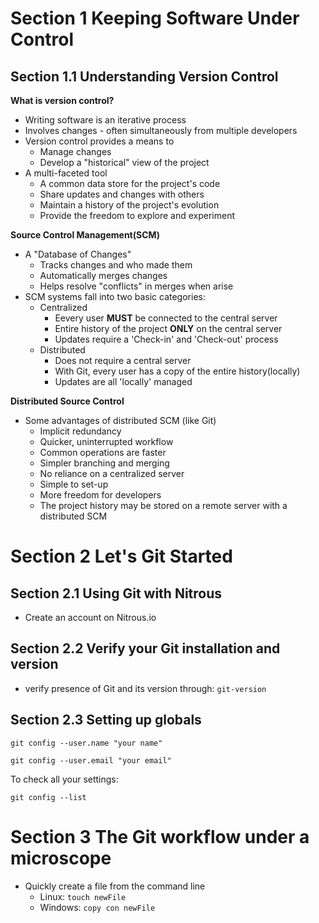 # Section 1 Keeping Software Under Control

## Section 1.1 Understanding Version Control

**What is version control?**

* Writing software is an iterative process
* Involves changes - often simultaneously from multiple developers
* Version control provides a means to
   * Manage changes
   * Develop a "historical" view of the project
* A multi-faceted tool
   * A common data store for the project's code
   * Share updates and changes with others
   * Maintain a history of the project's evolution
   * Provide the freedom to explore and experiment
   
**Source Control Management(SCM)**

* A "Database of Changes"
   * Tracks changes and who made them
   * Automatically merges changes
   * Helps resolve "conflicts" in merges when arise
* SCM systems fall into two basic categories:
   * Centralized
     * Eevery user **MUST** be connected to the central server
     * Entire history of the project **ONLY** on the central server
     * Updates require a 'Check-in' and 'Check-out' process
   * Distributed
     * Does not require a central server
     * With Git, every user has a copy of the entire history(locally)
     * Updates are all 'locally' managed

**Distributed Source Control**

* Some advantages of distributed SCM (like Git)
  * Implicit redundancy
  * Quicker, uninterrupted workflow
  * Common operations are faster
  * Simpler branching and merging
  * No reliance on a centralized server
  * Simple to set-up
  * More freedom for developers
  * The project history may be stored on a remote server with a distributed SCM

# Section 2 Let's Git Started

## Section 2.1 Using Git with Nitrous

* Create an account on Nitrous.io

## Section 2.2 Verify your Git installation and version
* verify presence of Git and its version through: `git-version`

## Section 2.3 Setting up globals
`git config --user.name "your name"`

`git config --user.email "your email"`

To check all your settings:

`git config --list` 


# Section 3 The Git workflow under a microscope

* Quickly create a file from the command line
  * Linux: `touch newFile`
  * Windows: `copy con newFile`
